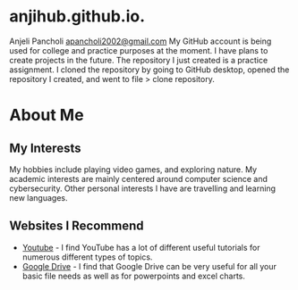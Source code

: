 # anjihub.github.io.
Anjeli Pancholi apancholi2002@gmail.com
My GitHub account is being used for college and practice purposes at the moment. I have plans to create projects in the future.
The repository I just created is a practice assignment.
I cloned the repository by going to GitHub desktop, opened the repository I created, and went to file > clone repository.

# About Me
## My Interests
My hobbies include playing video games, and exploring nature. My academic interests are mainly centered around computer science and cybersecurity. Other personal interests I have are travelling and learning new languages.
## Websites I Recommend
- [Youtube](www.youtube.com) - I find YouTube has a lot of different useful tutorials for numerous different types of topics.
- [Google Drive](drive.google.com) - I find that Google Drive can be very useful for all your basic file needs as well as for powerpoints and excel charts. 
